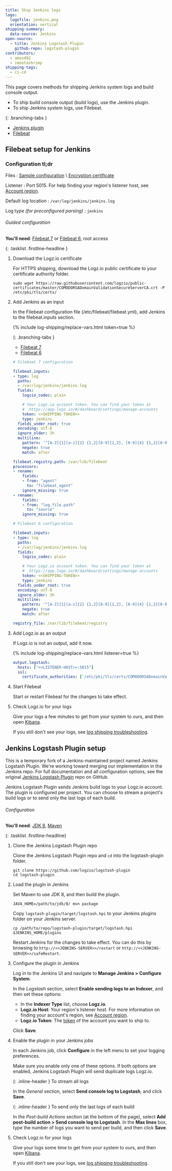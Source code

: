 ```yaml
---
title: Ship Jenkins logs
logo:
  logofile: jenkins.png
  orientation: vertical
shipping-summary:
  data-source: Jenkins
open-source:
  - title: Jenkins Logstash Plugin
    github-repo: logstash-plugin
contributors:
  - amosd92
  - imnotashrimp
shipping-tags:
  - ci-cd
---
```


This page covers methods for shipping Jenkins system logs and build console output.

* To ship build console output (build logs), use the Jenkins plugin.
* To ship Jenkins system logs, use Filebeat.

<div class="branching-container">

{: .branching-tabs }
  * [Jenkins plugin](#jenkins-plugin-config)
  * [Filebeat](#filebeat-config)

<div id="filebeat-config">

## Filebeat setup for Jenkins

<div class="accordion">

### Configuration tl;dr

<div>

Files
: [Sample configuration](https://raw.githubusercontent.com/logzio/logz-docs/master/shipping-config-samples/logz-filebeat-config.yml) \\
  [Encryption certificate](https://raw.githubusercontent.com/logzio/public-certificates/master/COMODORSADomainValidationSecureServerCA.crt)

Listener
: Port 5015.
  For help finding your region's listener host, see [Account region]({{site.baseurl}}/user-guide/accounts/account-region.html).

Default log location
: `/var/log/jenkins/jenkins.log`

Log type _\(for preconfigured parsing\)_
: `jenkins`

</div>

</div>

###### Guided configuration

**You'll need**:
[Filebeat 7](https://www.elastic.co/guide/en/beats/filebeat/current/filebeat-installation.html) or
[Filebeat 6](https://www.elastic.co/guide/en/beats/filebeat/6.7/filebeat-installation.html),
root access

{: .tasklist .firstline-headline }
1.  Download the Logz.io certificate

    For HTTPS shipping, download the Logz.io public certificate to your certificate authority folder.

    ```shell
    sudo wget https://raw.githubusercontent.com/logzio/public-certificates/master/COMODORSADomainValidationSecureServerCA.crt -P /etc/pki/tls/certs/
    ```

2.  Add Jenkins as an input

    In the Filebeat configuration file (/etc/filebeat/filebeat.yml), add Jenkins to the filebeat.inputs section.

    {% include log-shipping/replace-vars.html token=true %}

    <div class="branching-container">

    {: .branching-tabs }
    * [Filebeat 7](#filebeat-7-code)
    * [Filebeat 6](#filebeat-6-code)

    <div id="filebeat-7-code">

    ```yaml
    # Filebeat 7 configuration

    filebeat.inputs:
    - type: log
      paths:
      - /var/log/jenkins/jenkins.log
      fields:
        logzio_codec: plain

        # Your Logz.io account token. You can find your token at
        #  https://app.logz.io/#/dashboard/settings/manage-accounts
        token: <<SHIPPING-TOKEN>>
        type: jenkins
      fields_under_root: true
      encoding: utf-8
      ignore_older: 3h
      multiline:
        pattern: '^[A-Z]{1}[a-z]{2} {1,2}[0-9]{1,2}, [0-9]{4} {1,2}[0-9]{1,2}:[0-9]{2}:[0-9]{2}'
        negate: true
        match: after

    filebeat.registry.path: /var/lib/filebeat
    processors:
    - rename:
        fields:
        - from: "agent"
          to: "filebeat_agent"
        ignore_missing: true
    - rename:
        fields:
        - from: "log.file.path"
          to: "source"
        ignore_missing: true
    ```

    </div>

    <div id="filebeat-6-code">

    ```yaml
    # Filebeat 6 configuration

    filebeat.inputs:
    - type: log
      paths:
      - /var/log/jenkins/jenkins.log
      fields:
        logzio_codec: plain

        # Your Logz.io account token. You can find your token at
        #  https://app.logz.io/#/dashboard/settings/manage-accounts
        token: <<SHIPPING-TOKEN>>
        type: jenkins
      fields_under_root: true
      encoding: utf-8
      ignore_older: 3h
      multiline:
        pattern: '^[A-Z]{1}[a-z]{2} {1,2}[0-9]{1,2}, [0-9]{4} {1,2}[0-9]{1,2}:[0-9]{2}:[0-9]{2}'
        negate: true
        match: after

    registry_file: /var/lib/filebeat/registry
    ```

    </div>

3.  Add Logz.io as an output

    If Logz.io is not an output, add it now.

    {% include log-shipping/replace-vars.html listener=true %}

    ```yaml
    output.logstash:
      hosts: ["<<LISTENER-HOST>>:5015"]
      ssl:
        certificate_authorities: ['/etc/pki/tls/certs/COMODORSADomainValidationSecureServerCA.crt']
    ```

4.  Start Filebeat

    Start or restart Filebeat for the changes to take effect.

5.  Check Logz.io for your logs

    Give your logs a few minutes to get from your system to ours, and then open [Kibana](https://app.logz.io/#/dashboard/kibana).

    If you still don't see your logs, see [log shipping troubleshooting]({{site.baseurl}}/user-guide/log-shipping/log-shipping-troubleshooting.html).

</div>

<div id="jenkins-plugin-config">

## Jenkins Logstash Plugin setup

<div class="info-box note">

  This is a temporary fork of a Jenkins-maintained project named Jenkins Logstash Plugin.
  We're working toward merging our implementation in the Jenkins repo.
  For full documentation and all configuration options, see the original [Jenkins Logstash Plugin](https://github.com/jenkinsci/logstash-plugin) repo on GitHub.

</div>

Jenkins Logstash Plugin sends Jenkins build logs to your Logz.io account.
The plugin is configured per project.
You can choose to stream a project's build logs or to send only the last logs of each build.


###### Configuration

**You'll need**:
[JDK 8](https://www.oracle.com/technetwork/java/javase/downloads/jdk8-downloads-2133151.html),
[Maven](https://maven.apache.org/install.html)

{: .tasklist .firstline-headline}
1.  Clone the Jenkins Logstash Plugin repo

    Clone the Jenkins Logstash Plugin repo and `cd` into the logstash-plugin folder.

    ```shell
    git clone https://github.com/logzio/logstash-plugin
    cd logstash-plugin
    ```

2.  Load the plugin in Jenkins

    Set Maven to use JDK 8, and then build the plugin.

    ```shell
    JAVA_HOME=/path/to/jdk/8/ mvn package
    ```

    Copy `logstash-plugin/target/logstash.hpi` to your Jenkins plugins folder on your Jenkins server.

    ```shell
    cp /path/to/repo/logstash-plugin/target/logstash.hpi $JENKINS_HOME/plugins
    ```

    Restart Jenkins for the changes to take effect.
    You can do this by browsing to `http://<<JENKINS-SERVER>>/restart` or `http://<<JENKINS-SERVER>>/safeRestart`.

3.  Configure the plugin in Jenkins

    Log in to the Jenkins UI and navigate to **Manage Jenkins > Configure System**.

    In the _Logstash_ section, select **Enable sending logs to an Indexer**, and then set these options:

    * In the **Indexer Type** list, choose **Logz.io**.
    * **Logz.io Host**: Your region's listener host.
      For more information on finding your account's region, see [Account region](https://docs.logz.io/user-guide/accounts/account-region.html).
    * **Logz.io Token**: The [token](https://app.logz.io/#/dashboard/settings/general) of the account you want to ship to.

    Click **Save**.

4.  Enable the plugin in your Jenkins jobs

    In each Jenkins job, click **Configure** in the left menu to set your logging preferences.

    <div class="info-box important">

      Make sure you enable only one of these options.
      If both options are enabled, Jenkins Logstash Plugin will send duplicate logs Logz.io.

    </div>

    {: .inline-header }
    To stream all logs

    In the _General_ section, select **Send console log to Logstash**, and click **Save**.

    {: .inline-header }
    To send only the last logs of each build

    In the _Post-build Actions_ section (at the bottom of the page), select **Add post-build action > Send console log to Logstash**.
    In the **Max lines** box, type the number of logs you want to send per build, and then click **Save**.

5.  Check Logz.io for your logs

      Give your logs some time to get from your system to ours, and then open [Kibana](https://app.logz.io/#/dashboard/kibana).

      If you still don't see your logs, see [log shipping troubleshooting](https://docs.logz.io/user-guide/log-shipping/log-shipping-troubleshooting.html).

</div>

</div>